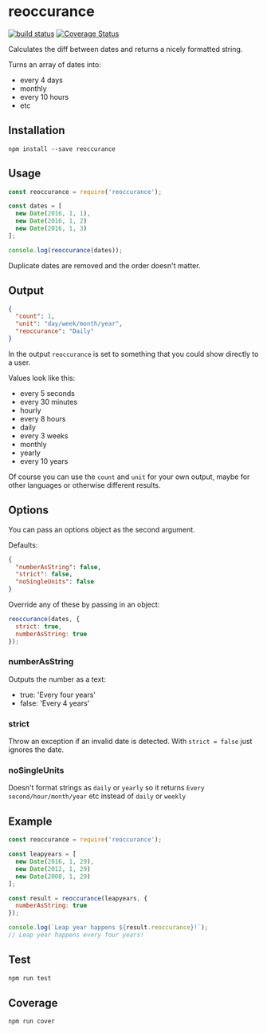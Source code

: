 # reoccurance

[![build status](https://travis-ci.org/akupila/reoccurance.svg?branch=master)](https://travis-ci.org/akupila/reoccurance)
[![Coverage Status](https://coveralls.io/repos/github/akupila/reoccurance/badge.svg?branch=master)](https://coveralls.io/github/akupila/reoccurance?branch=master)

Calculates the diff between dates and returns a nicely formatted string.

Turns an array of dates into:

- every 4 days
- monthly
- every 10 hours
- etc

## Installation

```
npm install --save reoccurance
```

## Usage

```js
const reoccurance = require('reoccurance');

const dates = [
  new Date(2016, 1, 1),
  new Date(2016, 1, 2)
  new Date(2016, 1, 3)
];

console.log(reoccurance(dates));
```

Duplicate dates are removed and the order doesn't matter.

## Output

```json
{
  "count": 1,
  "unit": "day/week/month/year",
  "reoccurance": "Daily"
}
```

In the output `reoccurance` is set to something that you could show directly to a user.

Values look like this:

- every 5 seconds
- every 30 minutes
- hourly
- every 8 hours
- daily
- every 3 weeks
- monthly
- yearly
- every 10 years

Of course you can use the `count` and `unit` for your own output, maybe for other languages or otherwise different results.

## Options

You can pass an options object as the second argument.

Defaults:

```json
{
  "numberAsString": false,
  "strict": false,
  "noSingleUnits": false
}
```

Override any of these by passing in an object:

```js
reoccurance(dates, {
  strict: true,
  numberAsString: true
});
```

### numberAsString

Outputs the number as a text:

- true: 'Every four years'
- false: 'Every 4 years'

### strict

Throw an exception if an invalid date is detected. With `strict = false` just ignores the date.

### noSingleUnits

Doesn't format strings as `daily` or `yearly` so it returns `Every second/hour/month/year` etc instead of `daily` or `weekly`

## Example

```js
const reoccurance = require('reoccurance');

const leapyears = [
  new Date(2016, 1, 29),
  new Date(2012, 1, 29)
  new Date(2008, 1, 29)
];

const result = reoccurance(leapyears, {
  numberAsString: true  
});

console.log(`Leap year happens ${result.reoccurance}!`);
// Leap year happens every four years!
```

## Test

```bash
npm run test
```

## Coverage

```bash
npm run cover
```

